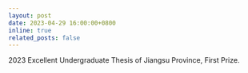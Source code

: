 ```yaml
---
layout: post
date: 2023-04-29 16:00:00+0800
inline: true
related_posts: false
---
```


2023 Excellent Undergraduate Thesis of Jiangsu Province, First Prize.
